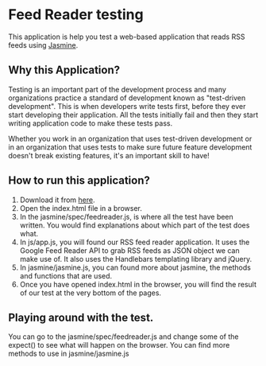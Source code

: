 # Feed Reader testing

This application is help you test a web-based application that reads RSS feeds using [Jasmine](http://jasmine.github.io/).


## Why this Application?

Testing is an important part of the development process and many organizations practice a standard of development known as "test-driven development". This is when developers write tests first, before they ever start developing their application. All the tests initially fail and then they start writing application code to make these tests pass.

Whether you work in an organization that uses test-driven development or in an organization that uses tests to make sure future feature development doesn't break existing features, it's an important skill to have!


## How to run this application?

1. Download it from [here](https://github.com/pettibetty/frontend-nanodegree-feedreader).
2. Open the index.html file in a browser.
3. In the jasmine/spec/feedreader.js, is where all the test have been written. You would find explanations about which part of the test does what.
4. In js/app.js, you will found  our RSS feed reader application. It uses the Google
Feed Reader API to grab RSS feeds as JSON object we can make
use of. It also uses the Handlebars templating library and
jQuery.
5. In jasmine/jasmine.js, you can found more about jasmine, the methods and functions that are used.
6. Once you have opened index.html in the browser, you will find the result of our test at the very bottom of the pages.

## Playing around with the test.

You can go to the jasmine/spec/feedreader.js and change some of the expect() to see what will happen on the browser. You can find more methods to use in jasmine/jasmine.js


